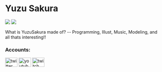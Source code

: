 # Yuzu Sakura

![](https://github-readme-stats.vercel.app/api/top-langs/?username=sakura-yuzu&custom_title=languages)
![](https://github-readme-stats.vercel.app/api?username=sakura-yuzu&rank_icon=github&custom_title=status)

What is YuzuSakura made of? -- Programming, Illust, Music, Modeling, and all thats interesting!!

### Accounts:
<p align="left">
<a href="https://twitter.com/k_t_k_r_k" target="blank"><img align="center" src="https://raw.githubusercontent.com/rahuldkjain/github-profile-readme-generator/master/src/images/icons/Social/twitter.svg" alt="twitter link" height="30" width="40" /></a>
<a href="https://www.youtube.com/channel/UCr6zdthmgsDpuJe789TeuVw" target="blank"><img align="center" src="https://raw.githubusercontent.com/rahuldkjain/github-profile-readme-generator/master/src/images/icons/Social/youtube.svg" alt="youtube link" height="30" width="40" /></a>
<a href="https://www.twitch.tv/k_t_k_r_k" target="blank"><img align="center" src="https://raw.githubusercontent.com/rahuldkjain/github-profile-readme-generator/master/src/images/icons/Social/twitch.svg" alt="twitch link" height="30" width="40" /></a>
</p>
